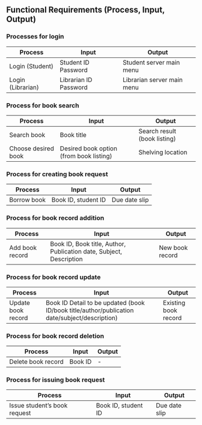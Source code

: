 ## Functional Requirements (Process, Input, Output)

### Processes for login
| Process           | Input                 | Output                     |
|-------------------|-----------------------|----------------------------|
|  Login (Student)  | Student ID Password   | Student server main menu   |
| Login (Librarian) | Librarian ID Password | Librarian server main menu |

### Process for book search
| Process             | Input                                   | Output                            |
|---------------------|-----------------------------------------|-----------------------------------|
| Search book         | Book title                              | Search result (book listing)      |
| Choose desired book | Desired book option (from book listing) | Shelving location |

### Process for creating book request
| Process             | Input                                                                                         | Output                            |
|---------------------|-----------------------------------------------------------------------------------------------|-----------------------------------|
| Borrow book         | Book ID, student ID                                                                           | Due date slip                     |

### Process for book record addition
| Process             | Input                                   | Output                            |
|---------------------|-----------------------------------------|-----------------------------------|
| Add book record     | Book ID, Book title, Author, Publication date, Subject, Description | New book record                   |

### Process for book record update
| Process             | Input                                   | Output                            |
|---------------------|-----------------------------------------|-----------------------------------|
| Update book record  | Book ID Detail to be updated (book ID/book title/author/publication date/subject/description) | Existing book record              |

### Process for book record deletion
| Process             | Input                                   | Output                            |
|---------------------|-----------------------------------------|-----------------------------------|
| Delete book record  | Book ID                                 | -                                 |

### Process for issuing book request
| Process                      | Input                                                                                         | Output                            |
|------------------------------|-----------------------------------------------------------------------------------------------|-----------------------------------|
| Issue student’s book request | Book ID, student ID                                                                           | Due date slip                     |
